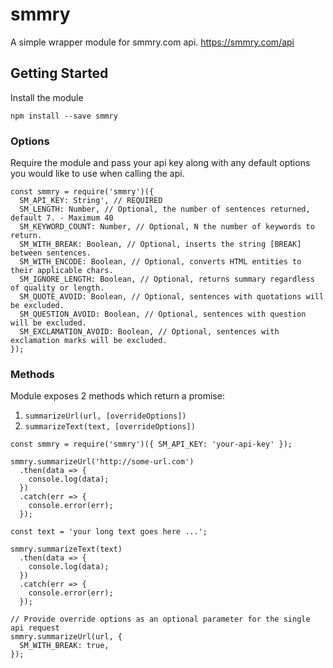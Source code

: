 # smmry
A simple wrapper module for smmry.com api. https://smmry.com/api

## Getting Started
Install the module
```
npm install --save smmry
```

### Options
Require the module and pass your api key along with any default options you would like to use when calling the api.
```
const smmry = require('smmry')({
  SM_API_KEY: String', // REQUIRED
  SM_LENGTH: Number, // Optional, the number of sentences returned, default 7. - Maximum 40
  SM_KEYWORD_COUNT: Number, // Optional, N the number of keywords to return.
  SM_WITH_BREAK: Boolean, // Optional, inserts the string [BREAK] between sentences.
  SM_WITH_ENCODE: Boolean, // Optional, converts HTML entities to their applicable chars.
  SM_IGNORE_LENGTH: Boolean, // Optional, returns summary regardless of quality or length.
  SM_QUOTE_AVOID: Boolean, // Optional, sentences with quotations will be excluded.
  SM_QUESTION_AVOID: Boolean, // Optional, sentences with question will be excluded.
  SM_EXCLAMATION_AVOID: Boolean, // Optional, sentences with exclamation marks will be excluded.
});
```

### Methods
Module exposes 2 methods which return a promise:
1. `summarizeUrl(url, [overrideOptions])`
2. `summarizeText(text, [overrideOptions])`

```
const smmry = require('smmry')({ SM_API_KEY: 'your-api-key' });

smmry.summarizeUrl('http://some-url.com')
  .then(data => {
    console.log(data);
  })
  .catch(err => {
    console.error(err);
  });

const text = 'your long text goes here ...';

smmry.summarizeText(text)
  .then(data => {
    console.log(data);
  })
  .catch(err => {
    console.error(err);
  });

// Provide override options as an optional parameter for the single api request
smmry.summarizeUrl(url, {
  SM_WITH_BREAK: true,
});
```
